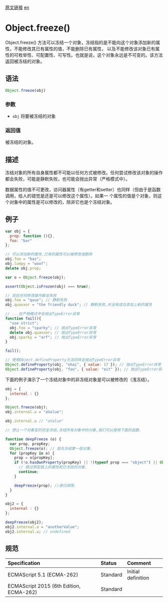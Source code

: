 <a href="https://developer.mozilla.org/zh-CN/docs/Web/JavaScript/Reference/Global_Objects/Object/freeze" target="_blank">原文链接</a>
<a href="https://developer.mozilla.org/en-US/docs/Web/JavaScript/Reference/Global_Objects/Object/freeze" target="_blank">en</a>

# Object.freeze()

Object.freeze() 方法可以冻结一个对象，冻结指的是不能向这个对象添加新的属性，不能修改其已有属性的值，不能删除已有属性，
以及不能修改该对象已有属性的可枚举性、可配置性、可写性。也就是说，这个对象永远是不可变的。该方法返回被冻结的对象。

## 语法

```javascript
Object.freeze(obj)
```

### 参数

* `obj` 将要被冻结的对象

### 返回值

被冻结的对象。

## 描述
冻结对象的所有自身属性都不可能以任何方式被修改。任何尝试修改该对象的操作都会失败，可能是静默失败，也可能会抛出异常（严格模式中）。

数据属性的值不可更改，访问器属性（有getter和setter）也同样（但由于是函数调用，给人的错觉是还是可以修改这个属性）。如果一
个属性的值是个对象，则这个对象中的属性是可以修改的，除非它也是个冻结对象。

## 例子

```javascript
var obj = {
  prop: function (){},
  foo: "bar"
};

// 可以添加新的属性,已有的属性可以被修改或删除
obj.foo = "baz";
obj.lumpy = "woof";
delete obj.prop;

var o = Object.freeze(obj);

assert(Object.isFrozen(obj) === true);

// 现在任何修改操作都会失败
obj.foo = "quux"; // 静默失败
obj.quaxxor = "the friendly duck"; // 静默失败,并没有成功添加上新的属性

// ...在严格模式中会抛出TypeError异常
function fail(){
  "use strict";
  obj.foo = "sparky"; // 抛出TypeError异常
  delete obj.quaxxor; // 抛出TypeError异常
  obj.sparky = "arf"; // 抛出TypeError异常
}

fail();

// 使用Object.defineProperty方法同样会抛出TypeError异常
Object.defineProperty(obj, "ohai", { value: 17 }); // 抛出TypeError异常
Object.defineProperty(obj, "foo", { value: "eit" }); // 抛出TypeError异常
```

下面的例子演示了一个冻结对象中的非冻结对象是可以被修改的（浅冻结）。

```javascript
obj = {
  internal : {}
};

Object.freeze(obj);
obj.internal.a = "aValue";

obj.internal.a // "aValue"

// 想让一个对象变的完全冻结,冻结所有对象中的对象,我们可以使用下面的函数.

function deepFreeze (o) {
  var prop, propKey;
  Object.freeze(o); // 首先冻结第一层对象.
  for (propKey in o) {
    prop = o[propKey];
    if (!o.hasOwnProperty(propKey) || !(typeof prop === "object") || Object.isFrozen(prop)) {
      // 跳过原型链上的属性和已冻结的对象.
      continue;
    }

    deepFreeze(prop); //递归调用.
  }
}

obj2 = {
  internal : {}
};

deepFreeze(obj2);
obj2.internal.a = "anotherValue";
obj2.internal.a; // undefined
```

## 规范

| Specification                           | Status   | Comment            |
|:----------------------------------------|:---------|:-------------------|
| ECMAScript 5.1 (ECMA-262)               | Standard | Initial definition |
| ECMAScript 2015 (6th Edition, ECMA-262) | Standard |                    |